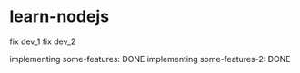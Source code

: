 # learn-nodejs

fix dev_1
fix dev_2

implementing some-features: DONE
implementing some-features-2: DONE



